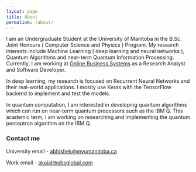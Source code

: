 ```yaml
---
layout: page
title: About
permalink: /about/
---
```


I am an Undergraduate Student at the University of Manitoba in the B.Sc. Joint Honours ( Computer Science and Physics ) Program. My research interests include Machine Learning ( deep learning and neural networks ), Quantum Algorithms and near-term Quantum Information Processing. Currently, I am working at [Online Business Systems](https://www.obsglobal.com/) as a Research Analyst and Software Developer.

In deep learning, my research is focused on Recurrent Neural Networks and their real-world applications. I mostly use Keras with the TensorFlow backend to implement and test the models.

In quantum computation, I am interested in developing quantum algorithms which can run on near-term quantum processors such as the IBM Q. This academic term, I am working on researching and implementing the quantum perceptron algorithm on the IBM Q.

### Contact me

University email - [abhishek@myumanitoba.ca](mailto:abhishek@myumanitoba.ca)


Work email - [akajal@obsglobal.com](mailto:akajal@obsglobal.com)

